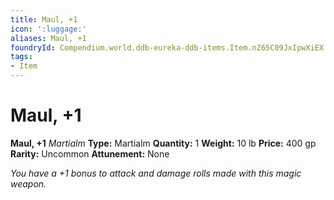 ```yaml
---
title: Maul, +1
icon: ':luggage:'
aliases: Maul, +1
foundryId: Compendium.world.ddb-eureka-ddb-items.Item.nZ65C09JxIpwXiEX
tags:
- Item
---
```


# Maul, +1

**Maul, +1**
_Martialm_
**Type:** Martialm
**Quantity:** 1
**Weight:** 10 lb
**Price:** 400 gp
**Rarity:** Uncommon
**Attunement:** None

*You have a +1 bonus to attack and damage rolls made with this magic weapon.*